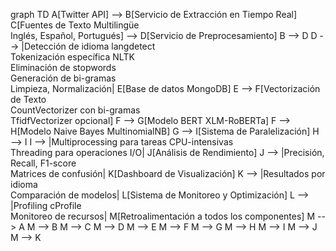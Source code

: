 graph TD
    A[Twitter API] --> B[Servicio de Extracción en Tiempo Real]
    C[Fuentes de Texto Multilingüe<br>Inglés, Español, Portugués] --> D[Servicio de Preprocesamiento]
    B --> D
    D --> |Detección de idioma langdetect<br>Tokenización específica NLTK<br>Eliminación de stopwords<br>Generación de bi-gramas<br>Limpieza, Normalización| E[Base de datos MongoDB]
    E --> F[Vectorización de Texto<br>CountVectorizer con bi-gramas<br>TfidfVectorizer opcional]
    F --> G[Modelo BERT XLM-RoBERTa]
    F --> H[Modelo Naive Bayes MultinomialNB]
    G --> I[Sistema de Paralelización]
    H --> I
    I --> |Multiprocessing para tareas CPU-intensivas<br>Threading para operaciones I/O| J[Análisis de Rendimiento]
    J --> |Precisión, Recall, F1-score<br>Matrices de confusión| K[Dashboard de Visualización]
    K --> |Resultados por idioma<br>Comparación de modelos| L[Sistema de Monitoreo y Optimización]
    L --> |Profiling cProfile<br>Monitoreo de recursos| M[Retroalimentación a todos los componentes]
    M --> A
    M --> B
    M --> C
    M --> D
    M --> E
    M --> F
    M --> G
    M --> H
    M --> I
    M --> J
    M --> K
